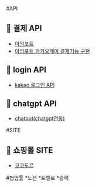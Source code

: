 #API

## :link: 결제 API
* [아임포트](https://admin.portone.io/auth/signin)
* [아임포트 카카오페이 결제기능 구현](https://ksyy.tistory.com/267)

## :link: login API

* [kakao 로그인 API](https://developers.kakao.com/docs/latest/ko/kakaologin/rest-api)

## :link: chatgpt API
* [chatbot(chatgpt연동)](https://platform.openai.com/docs/api-reference/introduction)


#SITE

## :link: 쇼핑몰 SITE
* [코코도르](https://www.cocodor.co.kr/)

#협업툴
*노션
*트렐로
*슬랙



